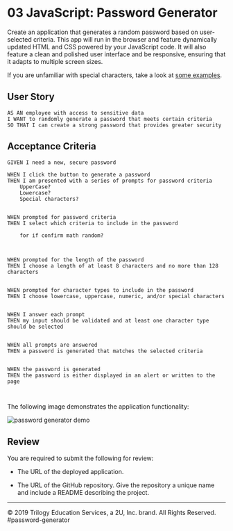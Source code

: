 # 03 JavaScript: Password Generator

Create an application that generates a random password based on user-selected criteria. This app will run in the browser and feature dynamically updated HTML and CSS powered by your JavaScript code. It will also feature a clean and polished user interface and be responsive, ensuring that it adapts to multiple screen sizes.

If you are unfamiliar with special characters, take a look at [some examples](https://www.owasp.org/index.php/Password_special_characters).

## User Story

```
AS AN employee with access to sensitive data
I WANT to randomly generate a password that meets certain criteria
SO THAT I can create a strong password that provides greater security
```

## Acceptance Criteria

```
GIVEN I need a new, secure password

WHEN I click the button to generate a password
THEN I am presented with a series of prompts for password criteria
    UpperCase?
    Lowercase?
    Special characters?


WHEN prompted for password criteria
THEN I select which criteria to include in the password
    
    for if confirm math random?



WHEN prompted for the length of the password
THEN I choose a length of at least 8 characters and no more than 128 characters


WHEN prompted for character types to include in the password
THEN I choose lowercase, uppercase, numeric, and/or special characters


WHEN I answer each prompt
THEN my input should be validated and at least one character type should be selected


WHEN all prompts are answered
THEN a password is generated that matches the selected criteria


WHEN the password is generated
THEN the password is either displayed in an alert or written to the page



```

The following image demonstrates the application functionality:

![password generator demo](./Assets/03-javascript-homework-demo.png)

## Review

You are required to submit the following for review:

* The URL of the deployed application.

* The URL of the GitHub repository. Give the repository a unique name and include a README describing the project.

- - -
© 2019 Trilogy Education Services, a 2U, Inc. brand. All Rights Reserved.
#password-generator
